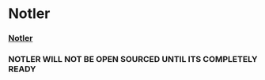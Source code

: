 # Notler

### [Notler](https://notler.ml)

### NOTLER WILL NOT BE OPEN SOURCED UNTIL ITS COMPLETELY READY
